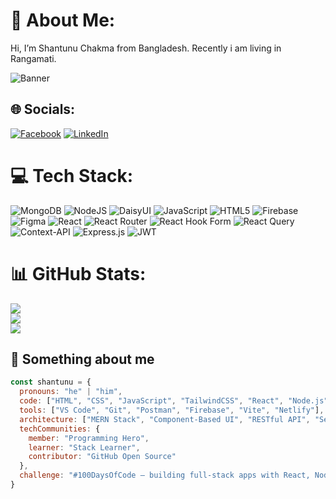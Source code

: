 # 💫 About Me:
Hi, I’m Shantunu Chakma from Bangladesh. Recently i am living in Rangamati.

![Banner](https://capsule-render.vercel.app/api?type=rect&color=0d1117&height=180&section=header&text=Shantunu%20Chakma%20👨‍💻&fontColor=ffffff&fontSize=40&desc=Creative%20React%20Developer&descSize=18&descAlign=60)


## 🌐 Socials:
[![Facebook](https://img.shields.io/badge/Facebook-%231877F2.svg?logo=Facebook&logoColor=white)](https://facebook.com/https://www.facebook.com/shantunuc/) [![LinkedIn](https://img.shields.io/badge/LinkedIn-%230077B5.svg?logo=linkedin&logoColor=white)](https://linkedin.com/in/https://www.linkedin.com/in/shantunu-chakma-b10a0b282/) 


# 💻 Tech Stack:
![MongoDB](https://img.shields.io/badge/MongoDB-%234ea94b.svg?style=for-the-badge&logo=mongodb&logoColor=white) ![NodeJS](https://img.shields.io/badge/node.js-6DA55F?style=for-the-badge&logo=node.js&logoColor=white) ![DaisyUI](https://img.shields.io/badge/daisyui-5A0EF8?style=for-the-badge&logo=daisyui&logoColor=white) ![JavaScript](https://img.shields.io/badge/javascript-%23323330.svg?style=for-the-badge&logo=javascript&logoColor=%23F7DF1E) ![HTML5](https://img.shields.io/badge/html5-%23E34F26.svg?style=for-the-badge&logo=html5&logoColor=white) ![Firebase](https://img.shields.io/badge/firebase-%23039BE5.svg?style=for-the-badge&logo=firebase) ![Figma](https://img.shields.io/badge/figma-%23F24E1E.svg?style=for-the-badge&logo=figma&logoColor=white) ![React](https://img.shields.io/badge/react-%2320232a.svg?style=for-the-badge&logo=react&logoColor=%2361DAFB) ![React Router](https://img.shields.io/badge/React_Router-CA4245?style=for-the-badge&logo=react-router&logoColor=white) ![React Hook Form](https://img.shields.io/badge/React%20Hook%20Form-%23EC5990.svg?style=for-the-badge&logo=reacthookform&logoColor=white) ![React Query](https://img.shields.io/badge/-React%20Query-FF4154?style=for-the-badge&logo=react%20query&logoColor=white) ![Context-API](https://img.shields.io/badge/Context--Api-000000?style=for-the-badge&logo=react) ![Express.js](https://img.shields.io/badge/express.js-%23404d59.svg?style=for-the-badge&logo=express&logoColor=%2361DAFB) ![JWT](https://img.shields.io/badge/JWT-black?style=for-the-badge&logo=JSON%20web%20tokens)
# 📊 GitHub Stats:
![](https://github-readme-stats.vercel.app/api?username=ChakmaShantunu&theme=dark&hide_border=true&include_all_commits=false&count_private=false)<br/>
![](https://nirzak-streak-stats.vercel.app/?user=ChakmaShantunu&theme=dark&hide_border=true)<br/>
![](https://github-readme-stats.vercel.app/api/top-langs/?username=ChakmaShantunu&theme=dark&hide_border=true&include_all_commits=false&count_private=false&layout=compact)

## 🧠 Something about me

```js
const shantunu = {
  pronouns: "he" | "him",
  code: ["HTML", "CSS", "JavaScript", "TailwindCSS", "React", "Node.js", "Express.js", "MongoDB"],
  tools: ["VS Code", "Git", "Postman", "Firebase", "Vite", "Netlify"],
  architecture: ["MERN Stack", "Component-Based UI", "RESTful API", "Secure Auth Flow"],
  techCommunities: {
    member: "Programming Hero",
    learner: "Stack Learner",
    contributor: "GitHub Open Source"
  },
  challenge: "#100DaysOfCode — building full-stack apps with React, Node.js & MongoDB"
}
